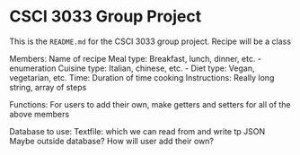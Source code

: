 # CSCI 3033 Group Project
This is the `README.md` for the CSCI 3033 group project.
Recipe will be a class

Members:
    Name of recipe
    Meal type: Breakfast, lunch, dinner, etc. - enumeration
    Cuisine type: Italian, chinese, etc. -
    Diet type: Vegan, vegetarian, etc.
    Time: Duration of time cooking
    Instructions: Really long string, array of steps

Functions:
    For users to add their own, make getters and setters for all of the above members
    
Database to use:
    Textfile: which we can read from and write tp
    JSON
    Maybe outside database? 
        How will user add their own?

    
